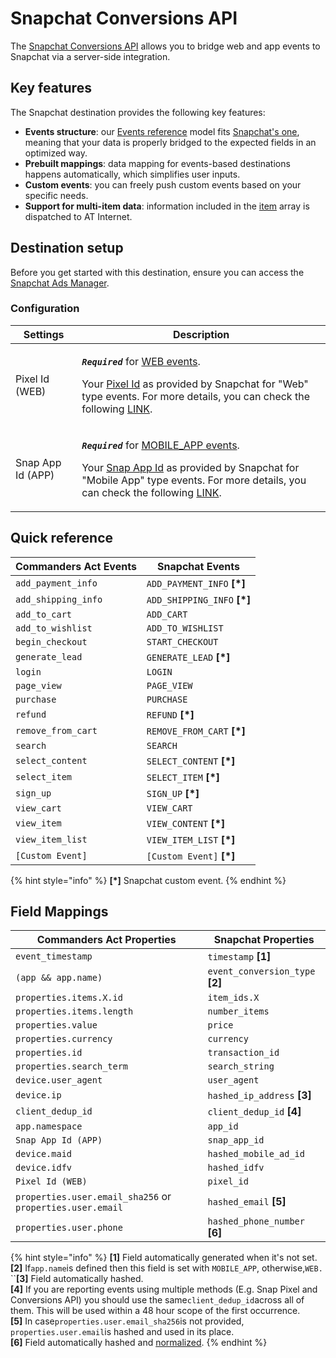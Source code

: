 # Snapchat Conversions API

The [Snapchat Conversions API](https://marketingapi.snapchat.com/docs/conversion.html#introduction) allows you to bridge web and app events to Snapchat via a server-side integration.

## Key features

The Snapchat destination provides the following key features:

* **Events structure**: our [Events reference](https://community.commandersact.com/platform-x/developers/tracking/events-reference) model fits [Snapchat's one](https://marketingapi.snapchat.com/docs/conversion.html#parameters-for-event-type-platform), meaning that your data is properly bridged to the expected fields in an optimized way.
* **Prebuilt mappings**: data mapping for events-based destinations happens automatically, which simplifies user inputs.
* **Custom events**: you can freely push custom events based on your specific needs.
* **Support for multi-item data**: information included in the [item](https://community.commandersact.com/platform-x/developers/tracking/events-reference#item) array is dispatched to AT Internet.

## Destination setup

Before you get started with this destination, ensure you can access the [Snapchat Ads Manager](https://ads.snapchat.com).

### Configuration

| Settings          | Description                                                                                                                                                                                                                                                                                                                                                                                                                                                                         |
| ----------------- | ----------------------------------------------------------------------------------------------------------------------------------------------------------------------------------------------------------------------------------------------------------------------------------------------------------------------------------------------------------------------------------------------------------------------------------------------------------------------------------- |
| Pixel Id (WEB)    | <p><em><strong><code>Required</code> </strong></em> for <a href="https://marketingapi.snapchat.com/docs/conversion.html#web-parameters">WEB events</a>.</p><p>Your <a href="https://businesshelp.snapchat.com/s/article/pixel-website-install?language=en_US">Pixel Id</a> as provided by Snapchat for "Web" type events. For more details, you can check the following <a href="https://businesshelp.snapchat.com/s/article/pixel-website-install?language=en_US">LINK</a>.</p>    |
| Snap App Id (APP) | <p><em><strong><code>Required</code></strong></em> for <a href="https://marketingapi.snapchat.com/docs/conversion.html#mobile_app-parameters">MOBILE_APP events</a>.</p><p>Your <a href="https://businesshelp.snapchat.com/s/article/snap-app-id?language=en_US">Snap App Id</a> as provided by Snapchat for "Mobile App" type events. For more details, you can check the following <a href="https://businesshelp.snapchat.com/s/article/snap-app-id?language=en_US">LINK</a>.</p> |

## Quick reference

| Commanders Act Events | Snapchat Events               |
| --------------------- | ----------------------------- |
| `add_payment_info`    | `ADD_PAYMENT_INFO` **\[\*]**  |
| `add_shipping_info`   | `ADD_SHIPPING_INFO` **\[\*]** |
| `add_to_cart`         | `ADD_CART`                    |
| `add_to_wishlist`     | `ADD_TO_WISHLIST`             |
| `begin_checkout`      | `START_CHECKOUT`              |
| `generate_lead`       | `GENERATE_LEAD` **\[\*]**     |
| `login`               | `LOGIN`                       |
| `page_view`           | `PAGE_VIEW`                   |
| `purchase`            | `PURCHASE`                    |
| `refund`              | `REFUND` **\[\*]**            |
| `remove_from_cart`    | `REMOVE_FROM_CART` **\[\*]**  |
| `search`              | `SEARCH`                      |
| `select_content`      | `SELECT_CONTENT` **\[\*]**    |
| `select_item`         | `SELECT_ITEM` **\[\*]**       |
| `sign_up`             | `SIGN_UP` **\[\*]**           |
| `view_cart`           | `VIEW_CART`                   |
| `view_item`           | `VIEW_CONTENT` **\[\*]**      |
| `view_item_list`      | `VIEW_ITEM_LIST` **\[\*]**    |
| `[Custom Event]`      | `[Custom Event]` **\[\*]**    |

{% hint style="info" %}
**\[\*]** Snapchat custom event.
{% endhint %}

## Field Mappings

| Commanders Act Properties                                 | Snapchat Properties              |
| --------------------------------------------------------- | -------------------------------- |
| `event_timestamp`                                         | `timestamp` **\[1]**             |
| `(app && app.name)`                                       | `event_conversion_type` **\[2]** |
| `properties.items.X.id`                                   | `item_ids.X`                     |
| `properties.items.length`                                 | `number_items`                   |
| `properties.value`                                        | `price`                          |
| `properties.currency`                                     | `currency`                       |
| `properties.id`                                           | `transaction_id`                 |
| `properties.search_term`                                  | `search_string`                  |
| `device.user_agent`                                       | `user_agent`                     |
| `device.ip`                                               | `hashed_ip_address` **\[3]**     |
| `client_dedup_id`                                         | `client_dedup_id` **\[4]**       |
| `app.namespace`                                           | `app_id`                         |
| `Snap App Id (APP)`                                       | `snap_app_id`                    |
| `device.maid`                                             | `hashed_mobile_ad_id`            |
| `device.idfv`                                             | `hashed_idfv`                    |
| `Pixel Id (WEB)`                                          | `pixel_id`                       |
| `properties.user.email_sha256` or `properties.user.email` | `hashed_email` **\[5]**          |
| `properties.user.phone`                                   | `hashed_phone_number` **\[6]**   |

{% hint style="info" %}
**\[1]** Field automatically generated when it's not set.\
**\[2]** If`app.name`is defined then this field is set with `MOBILE_APP`, otherwise,`WEB.`\
``**\[3]** Field automatically hashed.\
**\[4]** If you are reporting events using multiple methods (E.g. Snap Pixel and Conversions API) you should use the same`client_dedup_id`across all of them. This will be used within a 48 hour scope of the first occurrence.\
**\[5]** In case`properties.user.email_sha256`is not provided, `properties.user.email`is hashed and used in its place.\
**\[6]** Field automatically hashed and [normalized](https://marketingapi.snapchat.com/docs/conversion.html#data-hygiene).
{% endhint %}
